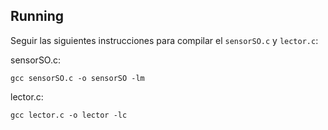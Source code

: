 ## Running

Seguir las siguientes instrucciones para compilar el `sensorSO.c` y `lector.c`:

sensorSO.c:
```shell
gcc sensorSO.c -o sensorSO -lm
```

lector.c:
```shell
gcc lector.c -o lector -lc
```
